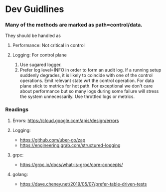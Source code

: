   
# Dev Guidlines


### Many of the methods are marked as path=control/data.

They should be handled as

1. Performance: Not critical in control

1. Logging: For control plane
    1. Use sugared logger.
    1. Prefer log level=INFO in order to form an audit log. If a running
    setup suddenly degrades, it is likely to coincide with
    one of the control operations. Emit relevant state wrt the control
    operation. For data plane stick to metrics for hot path. For
    exceptional we don't care about performance but so many logs during
    some failure will stress the system unnecessarily. Use throttled
    logs or metrics.
             
### Readings
1. Errors: https://cloud.google.com/apis/design/errors
1. Logging: 
    - https://github.com/uber-go/zap
    - https://engineering.grab.com/structured-logging
1. grpc:
    - https://grpc.io/docs/what-is-grpc/core-concepts/
    
1. golang:
    - https://dave.cheney.net/2019/05/07/prefer-table-driven-tests
    